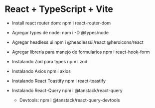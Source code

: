 # React + TypeScript + Vite

- Install react router dom:
  npm i react-router-dom

- Agregar types de node:
  npm i -D @types/node

- Agregar headless ui
  npm i @headlessui/react @heroicons/react

- Agregar librería para manejo de formularios
  npm i react-hook-form

- Instalando Zod para types
  npm i zod

- Instalando Axios
  npm i axios

- Instalando React Toastify
  npm i react-toastify

- Instalando React-Query
  npm i @tanstack/react-query

  - Devtools:
    npm i @tanstack/react-query-devtools
